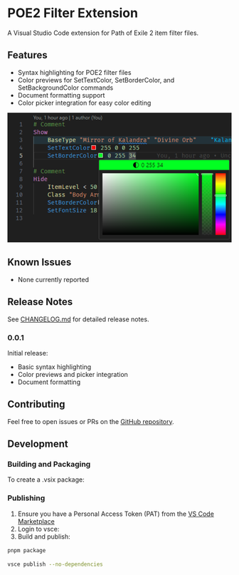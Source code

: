 # POE2 Filter Extension

A Visual Studio Code extension for Path of Exile 2 item filter files.

## Features

- Syntax highlighting for POE2 filter files
- Color previews for SetTextColor, SetBorderColor, and SetBackgroundColor commands
- Document formatting support
- Color picker integration for easy color editing

![Color Preview](images/color-preview.png)

## Known Issues

- None currently reported

## Release Notes

See [CHANGELOG.md](CHANGELOG.md) for detailed release notes.

### 0.0.1

Initial release:

- Basic syntax highlighting
- Color previews and picker integration
- Document formatting

## Contributing

Feel free to open issues or PRs on the [GitHub repository](https://github.com/thmsndk/vscode.poe2-filter).

## Development

### Building and Packaging

To create a .vsix package:

### Publishing

1. Ensure you have a Personal Access Token (PAT) from the [VS Code Marketplace](https://marketplace.visualstudio.com/manage)
2. Login to vsce:
3. Build and publish:

```bash
pnpm package
```

```bash
vsce publish --no-dependencies
```
